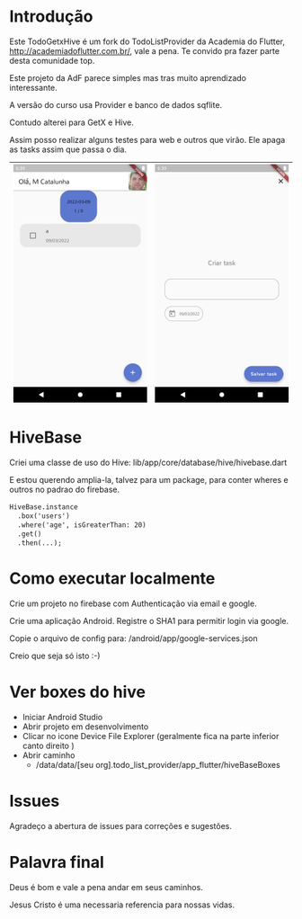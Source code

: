 # Introdução

Este TodoGetxHive é um fork do TodoListProvider da Academia do Flutter, http://academiadoflutter.com.br/, vale a pena. Te convido pra fazer parte desta comunidade top.

Este projeto da AdF parece simples mas tras muito aprendizado interessante.

A versão do curso usa Provider e banco de dados sqflite. 

Contudo alterei para GetX e Hive.

Assim posso realizar alguns testes para web e outros que virão. Ele apaga as tasks assim que passa o dia.



|![home](docs/home.png)|![home](docs/taskCreate.png)|
|---|---|


# HiveBase

Criei uma classe de uso do Hive: lib/app/core/database/hive/hivebase.dart

E estou querendo amplia-la, talvez para um package, para conter wheres e outros no padrao do firebase.
```
HiveBase.instance
  .box('users')
  .where('age', isGreaterThan: 20)
  .get()
  .then(...);
```

# Como executar localmente
Crie um projeto no firebase com Authenticação via email e google.

Crie uma aplicação Android. Registre o SHA1 para permitir login via google.

Copie o arquivo de config para:
/android/app/google-services.json

Creio que seja só isto :-)

# Ver boxes do hive
* Iniciar Android Studio
* Abrir projeto em desenvolvimento
* Clicar no icone Device File Explorer (geralmente fica na parte inferior canto direito )
* Abrir caminho
    * /data/data/[seu org].todo_list_provider/app_flutter/hiveBaseBoxes

# Issues

Agradeço a abertura de issues para correções e sugestões.

# Palavra final

Deus é bom e vale a pena andar em seus caminhos. 

Jesus Cristo é uma necessaria referencia para nossas vidas.


